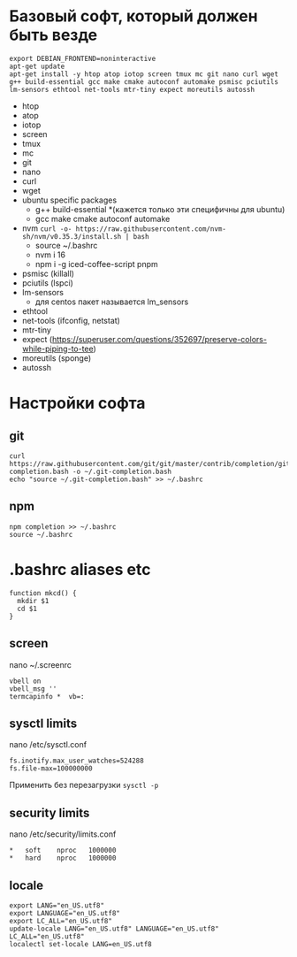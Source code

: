 # Базовый софт, который должен быть везде

    export DEBIAN_FRONTEND=noninteractive
    apt-get update
    apt-get install -y htop atop iotop screen tmux mc git nano curl wget g++ build-essential gcc make cmake autoconf automake psmisc pciutils lm-sensors ethtool net-tools mtr-tiny expect moreutils autossh

 * htop
 * atop
 * iotop
 * screen
 * tmux
 * mc
 * git
 * nano
 * curl
 * wget
 * ubuntu specific packages
   * g++ build-essential *(кажется только эти специфичны для ubuntu)
   * gcc make cmake autoconf automake
 * nvm `curl -o- https://raw.githubusercontent.com/nvm-sh/nvm/v0.35.3/install.sh | bash`
   * source ~/.bashrc
   * nvm i 16
   * npm i -g iced-coffee-script pnpm
 * psmisc (killall)
 * pciutils (lspci)
 * lm-sensors
   * для centos пакет называется lm_sensors
 * ethtool
 * net-tools (ifconfig, netstat)
 * mtr-tiny
 * expect (https://superuser.com/questions/352697/preserve-colors-while-piping-to-tee)
 * moreutils (sponge)
 * autossh

# Настройки софта
## git

    curl https://raw.githubusercontent.com/git/git/master/contrib/completion/git-completion.bash -o ~/.git-completion.bash
    echo "source ~/.git-completion.bash" >> ~/.bashrc

## npm

    npm completion >> ~/.bashrc
    source ~/.bashrc

# .bashrc aliases etc

    function mkcd() {
      mkdir $1
      cd $1
    }

## screen
nano ~/.screenrc

    vbell on
    vbell_msg ''
    termcapinfo *  vb=:

## sysctl limits

nano /etc/sysctl.conf
    
    fs.inotify.max_user_watches=524288
    fs.file-max=100000000

Применить без перезагрузки `sysctl -p`

## security limits

nano /etc/security/limits.conf

    *   soft    nproc   1000000
    *   hard    nproc   1000000


## locale

    export LANG="en_US.utf8"
    export LANGUAGE="en_US.utf8"
    export LC_ALL="en_US.utf8"
    update-locale LANG="en_US.utf8" LANGUAGE="en_US.utf8" LC_ALL="en_US.utf8"
    localectl set-locale LANG=en_US.utf8

